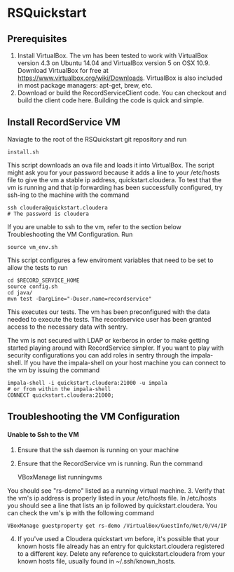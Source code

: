 # RSQuickstart

## Prerequisites
1. Install VirtualBox. The vm has been tested to work with VirtualBox version 4.3 on Ubuntu 14.04 and VirtualBox version 5 on OSX 10.9. Download VirtualBox for free at https://www.virtualbox.org/wiki/Downloads. VirtualBox is also included in most package managers: apt-get, brew, etc.
2. Download or build the RecordServiceClient code. You can checkout and build the client code here. Building the code is quick and simple.

## Install RecordService VM
Naviagte to the root of the RSQuickstart git repository and run

    install.sh

This script downloads an ova file and loads it into VirtualBox. The script might ask you for your password because it adds a line to your /etc/hosts file to give the vm a stable ip address, quickstart.cloudera. To test that the vm is running and that ip forwarding has been successfully configured, try ssh-ing to the machine with the command

    ssh cloudera@quickstart.cloudera
    # The password is cloudera

If you are unable to ssh to the vm, refer to the section below Troubleshooting the VM Configuration.
Run

    source vm_env.sh

This script configures a few enviroment variables that need to be set to allow the tests to run

    cd $RECORD_SERVICE_HOME
    source config.sh
    cd java/
    mvn test -DargLine="-Duser.name=recordservice"

This executes our tests. The vm has been preconfigured with the data needed to execute the tests. The recordservice user has been granted access to the necessary data with sentry.

The vm is not secured with LDAP or kerberos in order to make getting started playing around with RecordService simpler. If you want to play with security configurations you can add roles in sentry through the impala-shell. If you have the impala-shell on your host machine you can connect to the vm by issuing the command

    impala-shell -i quickstart.cloudera:21000 -u impala
    # or from within the impala-shell
    CONNECT quickstart.cloudera:21000;


## Troubleshooting the VM Configuration
#### Unable to Ssh to the VM
1. Ensure that the ssh daemon is running on your machine
2. Ensure that the RecordService vm is running. Run the command

    VBoxManage list runningvms

You should see "rs-demo" listed as a running virtual machine.
3. Verify that the vm's ip address is properly listed in your /etc/hosts file. In /etc/hosts you should see a line that lists an ip followed by quickstart.cloudera. You can check the vm's ip with the following command

    VBoxManage guestproperty get rs-demo /VirtualBox/GuestInfo/Net/0/V4/IP

4. If you've used a Cloudera quickstart vm before, it's possible that your known hosts file already has an entry for quickstart.cloudera registered to a different key. Delete any reference to quickstart.cloudera from your known hosts file, usually found in ~/.ssh/known_hosts.